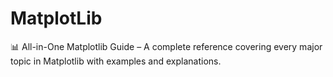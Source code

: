 # MatplotLib
📊 All-in-One Matplotlib Guide – A complete reference covering every major topic in Matplotlib with examples and explanations.
